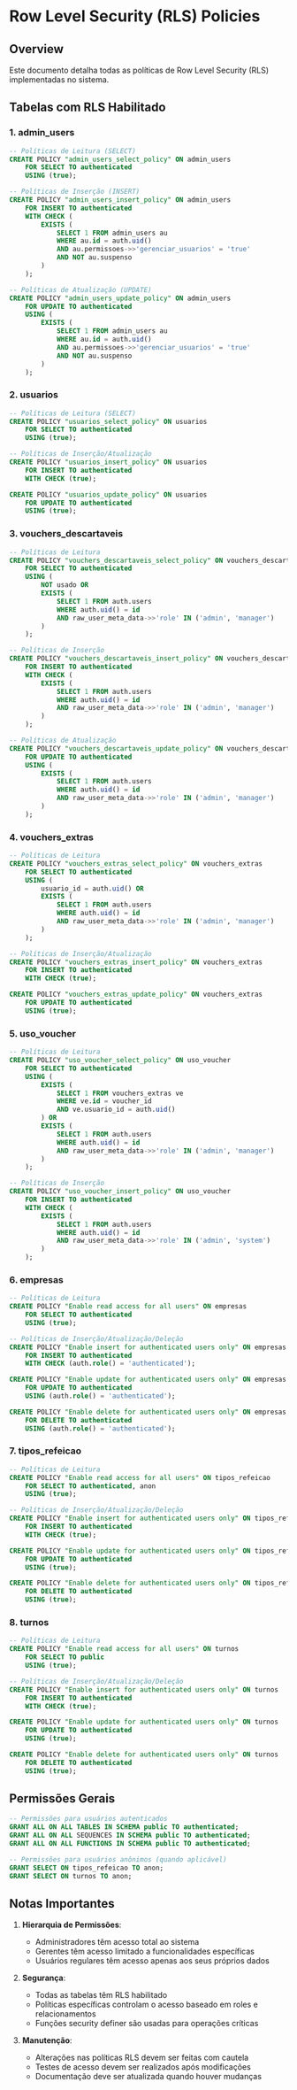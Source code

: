# Row Level Security (RLS) Policies

## Overview
Este documento detalha todas as políticas de Row Level Security (RLS) implementadas no sistema.

## Tabelas com RLS Habilitado

### 1. admin_users
```sql
-- Políticas de Leitura (SELECT)
CREATE POLICY "admin_users_select_policy" ON admin_users
    FOR SELECT TO authenticated
    USING (true);

-- Políticas de Inserção (INSERT)
CREATE POLICY "admin_users_insert_policy" ON admin_users
    FOR INSERT TO authenticated
    WITH CHECK (
        EXISTS (
            SELECT 1 FROM admin_users au
            WHERE au.id = auth.uid()
            AND au.permissoes->>'gerenciar_usuarios' = 'true'
            AND NOT au.suspenso
        )
    );

-- Políticas de Atualização (UPDATE)
CREATE POLICY "admin_users_update_policy" ON admin_users
    FOR UPDATE TO authenticated
    USING (
        EXISTS (
            SELECT 1 FROM admin_users au
            WHERE au.id = auth.uid()
            AND au.permissoes->>'gerenciar_usuarios' = 'true'
            AND NOT au.suspenso
        )
    );
```

### 2. usuarios
```sql
-- Políticas de Leitura (SELECT)
CREATE POLICY "usuarios_select_policy" ON usuarios
    FOR SELECT TO authenticated
    USING (true);

-- Políticas de Inserção/Atualização
CREATE POLICY "usuarios_insert_policy" ON usuarios
    FOR INSERT TO authenticated
    WITH CHECK (true);

CREATE POLICY "usuarios_update_policy" ON usuarios
    FOR UPDATE TO authenticated
    USING (true);
```

### 3. vouchers_descartaveis
```sql
-- Políticas de Leitura
CREATE POLICY "vouchers_descartaveis_select_policy" ON vouchers_descartaveis
    FOR SELECT TO authenticated
    USING (
        NOT usado OR 
        EXISTS (
            SELECT 1 FROM auth.users
            WHERE auth.uid() = id
            AND raw_user_meta_data->>'role' IN ('admin', 'manager')
        )
    );

-- Políticas de Inserção
CREATE POLICY "vouchers_descartaveis_insert_policy" ON vouchers_descartaveis
    FOR INSERT TO authenticated
    WITH CHECK (
        EXISTS (
            SELECT 1 FROM auth.users
            WHERE auth.uid() = id
            AND raw_user_meta_data->>'role' IN ('admin', 'manager')
        )
    );

-- Políticas de Atualização
CREATE POLICY "vouchers_descartaveis_update_policy" ON vouchers_descartaveis
    FOR UPDATE TO authenticated
    USING (
        EXISTS (
            SELECT 1 FROM auth.users
            WHERE auth.uid() = id
            AND raw_user_meta_data->>'role' IN ('admin', 'manager')
        )
    );
```

### 4. vouchers_extras
```sql
-- Políticas de Leitura
CREATE POLICY "vouchers_extras_select_policy" ON vouchers_extras
    FOR SELECT TO authenticated
    USING (
        usuario_id = auth.uid() OR
        EXISTS (
            SELECT 1 FROM auth.users
            WHERE auth.uid() = id
            AND raw_user_meta_data->>'role' IN ('admin', 'manager')
        )
    );

-- Políticas de Inserção/Atualização
CREATE POLICY "vouchers_extras_insert_policy" ON vouchers_extras
    FOR INSERT TO authenticated
    WITH CHECK (true);

CREATE POLICY "vouchers_extras_update_policy" ON vouchers_extras
    FOR UPDATE TO authenticated
    USING (true);
```

### 5. uso_voucher
```sql
-- Políticas de Leitura
CREATE POLICY "uso_voucher_select_policy" ON uso_voucher
    FOR SELECT TO authenticated
    USING (
        EXISTS (
            SELECT 1 FROM vouchers_extras ve
            WHERE ve.id = voucher_id
            AND ve.usuario_id = auth.uid()
        ) OR
        EXISTS (
            SELECT 1 FROM auth.users
            WHERE auth.uid() = id
            AND raw_user_meta_data->>'role' IN ('admin', 'manager')
        )
    );

-- Políticas de Inserção
CREATE POLICY "uso_voucher_insert_policy" ON uso_voucher
    FOR INSERT TO authenticated
    WITH CHECK (
        EXISTS (
            SELECT 1 FROM auth.users
            WHERE auth.uid() = id
            AND raw_user_meta_data->>'role' IN ('admin', 'system')
        )
    );
```

### 6. empresas
```sql
-- Políticas de Leitura
CREATE POLICY "Enable read access for all users" ON empresas
    FOR SELECT TO authenticated
    USING (true);

-- Políticas de Inserção/Atualização/Deleção
CREATE POLICY "Enable insert for authenticated users only" ON empresas
    FOR INSERT TO authenticated
    WITH CHECK (auth.role() = 'authenticated');

CREATE POLICY "Enable update for authenticated users only" ON empresas
    FOR UPDATE TO authenticated
    USING (auth.role() = 'authenticated');

CREATE POLICY "Enable delete for authenticated users only" ON empresas
    FOR DELETE TO authenticated
    USING (auth.role() = 'authenticated');
```

### 7. tipos_refeicao
```sql
-- Políticas de Leitura
CREATE POLICY "Enable read access for all users" ON tipos_refeicao
    FOR SELECT TO authenticated, anon
    USING (true);

-- Políticas de Inserção/Atualização/Deleção
CREATE POLICY "Enable insert for authenticated users only" ON tipos_refeicao
    FOR INSERT TO authenticated
    WITH CHECK (true);

CREATE POLICY "Enable update for authenticated users only" ON tipos_refeicao
    FOR UPDATE TO authenticated
    USING (true);

CREATE POLICY "Enable delete for authenticated users only" ON tipos_refeicao
    FOR DELETE TO authenticated
    USING (true);
```

### 8. turnos
```sql
-- Políticas de Leitura
CREATE POLICY "Enable read access for all users" ON turnos
    FOR SELECT TO public
    USING (true);

-- Políticas de Inserção/Atualização/Deleção
CREATE POLICY "Enable insert for authenticated users only" ON turnos
    FOR INSERT TO authenticated
    WITH CHECK (true);

CREATE POLICY "Enable update for authenticated users only" ON turnos
    FOR UPDATE TO authenticated
    USING (true);

CREATE POLICY "Enable delete for authenticated users only" ON turnos
    FOR DELETE TO authenticated
    USING (true);
```

## Permissões Gerais
```sql
-- Permissões para usuários autenticados
GRANT ALL ON ALL TABLES IN SCHEMA public TO authenticated;
GRANT ALL ON ALL SEQUENCES IN SCHEMA public TO authenticated;
GRANT ALL ON ALL FUNCTIONS IN SCHEMA public TO authenticated;

-- Permissões para usuários anônimos (quando aplicável)
GRANT SELECT ON tipos_refeicao TO anon;
GRANT SELECT ON turnos TO anon;
```

## Notas Importantes

1. **Hierarquia de Permissões**:
   - Administradores têm acesso total ao sistema
   - Gerentes têm acesso limitado a funcionalidades específicas
   - Usuários regulares têm acesso apenas aos seus próprios dados

2. **Segurança**:
   - Todas as tabelas têm RLS habilitado
   - Políticas específicas controlam o acesso baseado em roles e relacionamentos
   - Funções security definer são usadas para operações críticas

3. **Manutenção**:
   - Alterações nas políticas RLS devem ser feitas com cautela
   - Testes de acesso devem ser realizados após modificações
   - Documentação deve ser atualizada quando houver mudanças